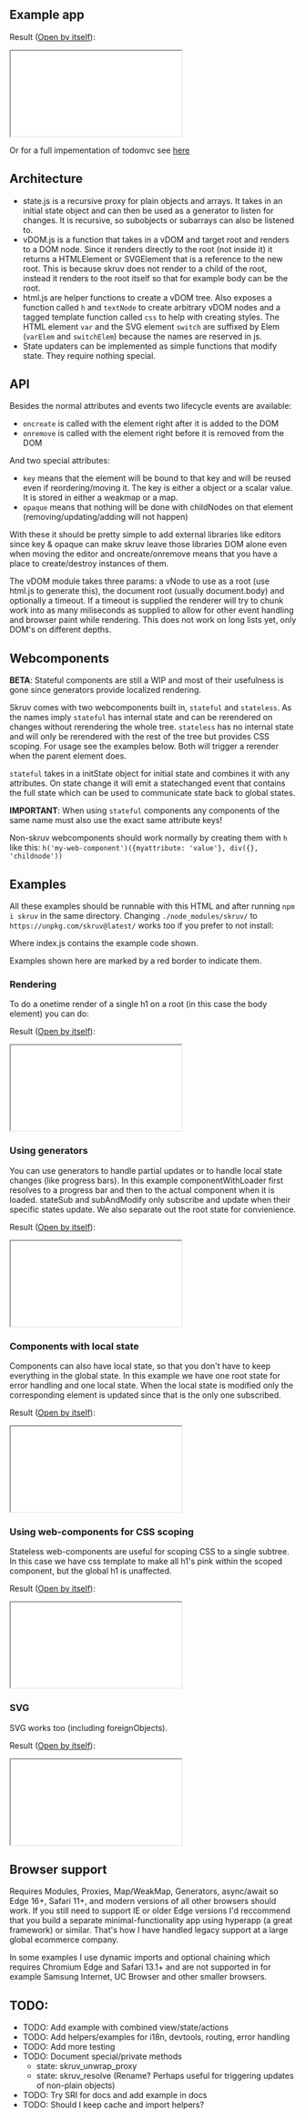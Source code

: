 <markdown-rendered href="./README.md"></markdown-rendered>

## Example app

<example-code language="js" href="./examples/todo/index.js"></example-code>
Result ([Open by itself](./examples/todo)):
<iframe src="./examples/todo"></iframe>

Or for a full impementation of todomvc see [here](./examples/todomvc)

## Architecture

* state.js is a recursive proxy for plain objects and arrays. It takes in an initial state
object and can then be used as a generator to listen for changes. It is recursive, so subobjects or subarrays
can also be listened to.
* vDOM.js is a function that takes in a vDOM and target root and renders to a DOM node. Since it renders directly to the
root (not inside it) it returns a HTMLElement or SVGElement that is a reference to the new root. This is because
skruv does not render to a child of the root, instead it renders to the root itself so that for example body can be the root.
* html.js are helper functions to create a vDOM tree. Also exposes a function called `h` and `textNode` to create
arbitrary vDOM nodes and a tagged template function called `css` to help with creating styles. The HTML element `var`
and the SVG element `switch` are suffixed by Elem (`varElem` and `switchElem`) because the names are reserved in js.
* State updaters can be implemented as simple functions that modify state. They require nothing special.

## API

Besides the normal attributes and events two lifecycle events are available:

* `oncreate` is called with the element right after it is added to the DOM
* `onremove` is called with the element right before it is removed from the DOM

And two special attributes:

* `key` means that the element will be bound to that key and will be reused even if reordering/moving it. The key is
either a object or a scalar value. It is stored in either a weakmap or a map.
* `opaque` means that nothing will be done with childNodes on that element (removing/updating/adding will not happen)

With these it should be pretty simple to add external libraries like editors since key & opaque can make skruv leave
those libraries DOM alone even when moving the editor and oncreate/onremove means that you have a place to
create/destroy instances of them.

The vDOM module takes three params: a vNode to use as a root (use html.js to generate this), the document root (usually
document.body) and optionally a timeout. If a timeout is supplied the renderer will try to chunk work into as many
miliseconds as supplied to allow for other event handling and browser paint while rendering. This does not work on long
lists yet, only DOM's on different depths.

## Webcomponents

**BETA**: Stateful components are still a WIP and most of their usefulness is gone since generators provide localized
rendering.

Skruv comes with two webcomponents built in, `stateful` and `stateless`. As the names imply `stateful` has internal
state and can be rerendered on changes without rerendering the whole tree. `stateless` has no internal state and will
only be rerendered with the rest of the tree but provides CSS scoping. For usage see the examples below. Both will
trigger a rerender when the parent element does.

`stateful` takes in a initState object for initial state and combines it with any attributes. On state change it will
emit a statechanged event that contains the full state which can be used to communicate state back to global states.

**IMPORTANT**: When using `stateful` components any components of the same name must also use the exact same attribute
keys!

Non-skruv webcomponents should work normally by creating them with `h` like this: `h('my-web-component')({myattribute:
'value'}, div({}, 'childnode'))`

## Examples

All these examples should be runnable with this HTML and after running `npm i skruv` in the same directory. Changing
`./node_modules/skruv/` to `https://unpkg.com/skruv@latest/` works too if you prefer to not install:

<example-code language="markup" href="./examples/todo/index.html"></example-code>

Where index.js contains the example code shown.

Examples shown here are marked by a red border to indicate them.

### Rendering

To do a onetime render of a single h1 on a root (in this case the body element) you can do:

<example-code language="js" href="./examples/render/index.js"></example-code>
Result ([Open by itself](./examples/render)):
<iframe src="./examples/render"></iframe>

### Using generators

You can use generators to handle partial updates or to handle local state changes
(like progress bars). In this example componentWithLoader first resolves to a progress
bar and then to the actual component when it is loaded. stateSub and subAndModify
only subscribe and update when their specific states update. We also separate out
the root state for convienience.

<example-code language="js" href="./examples/generators/index.js"></example-code>
<example-code language="js" href="./examples/generators/state.js"></example-code>
<example-code language="js" href="./examples/generators/components/componentWithLoader.js"></example-code>
<example-code language="js" href="./examples/generators/components/stateSub.js"></example-code>
<example-code language="js" href="./examples/generators/components/subAndModify.js"></example-code>
Result ([Open by itself](./examples/generators)):
<iframe src="./examples/generators"></iframe>

### Components with local state

Components can also have local state, so that you don't have to keep everything
in the global state. In this example we have one root state for error handling and
one local state. When the local state is modified only the corresponding element
is updated since that is the only one subscribed.

<example-code language="js" href="./examples/local-state/index.js"></example-code>
<example-code language="js" href="./examples/local-state/components/localState.js"></example-code>
Result ([Open by itself](./examples/local-state)):
<iframe src="./examples/local-state"></iframe>

### Using web-components for CSS scoping

Stateless web-components are useful for scoping CSS to a single subtree. In this case we have css template to make
all h1's pink within the scoped component, but the global h1 is unaffected.

<example-code language="js" href="./examples/web-components-stateless/index.js"></example-code>
<example-code language="js" href="./examples/web-components-stateless/components/one.js"></example-code>
Result ([Open by itself](./examples/web-components-stateless)):
<iframe src="./examples/web-components-stateless"></iframe>

### SVG

SVG works too (including foreignObjects).

<example-code language="js" href="./examples/svg-foreignobject/index.js"></example-code>
Result ([Open by itself](./examples/svg-foreignobject)):
<iframe src="./examples/svg-foreignobject"></iframe>


## Browser support

Requires Modules, Proxies, Map/WeakMap, Generators, async/await so Edge 16+, Safari 11+, and modern versions of all other browsers should work.
If you still need to support IE or older Edge versions I'd reccommend that you build a separate minimal-functionality
app using hyperapp (a great framework) or similar. That's how I have handled legacy support at a large global ecommerce
company.

In some examples I use dynamic imports and optional chaining which requires Chromium Edge and Safari 13.1+ and are not
supported in for example Samsung Internet, UC Browser and other smaller browsers.

## TODO:

* TODO: Add example with combined view/state/actions
* TODO: Add helpers/examples for i18n, devtools, routing, error handling
* TODO: Add more testing
* TODO: Document special/private methods
  * state: skruv_unwrap_proxy
  * state: skruv_resolve (Rename? Perhaps useful for triggering updates of non-plain objects)
* TODO: Try SRI for docs and add example in docs
* TODO: Should I keep cache and import helpers?

<script src="https://unpkg.com/marked@1.2.0/marked.min.js"></script>
<link href="https://unpkg.com/prismjs@1.21.0/themes/prism.css" rel="stylesheet" />
<script src="https://unpkg.com/prismjs@1.21.0/components/prism-core.min.js"></script>
<script src="https://unpkg.com/prismjs@1.21.0/plugins/autoloader/prism-autoloader.min.js"></script>

<link href="./docs/index.css" rel="stylesheet" />
<script src="./docs/index.js"></script>
